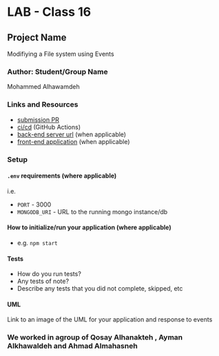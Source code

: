 # LAB - Class 16

## Project Name
Modifiying a File system using Events

### Author: Student/Group Name
Mohammed Alhawamdeh

### Links and Resources

- [submission PR]()
- [ci/cd](http://xyz.com) (GitHub Actions)
- [back-end server url](http://xyz.com) (when applicable)
- [front-end application](http://xyz.com) (when applicable)

### Setup

#### `.env` requirements (where applicable)

i.e.
- `PORT` - 3000
- `MONGODB_URI` - URL to the running mongo instance/db

#### How to initialize/run your application (where applicable)

- e.g. `npm start`

#### Tests

- How do you run tests?
- Any tests of note?
- Describe any tests that you did not complete, skipped, etc

#### UML

Link to an image of the UML for your application and response to events


### We worked in agroup of Qosay Alhanakteh , Ayman Alkhawaldeh and Ahmad Almahasneh